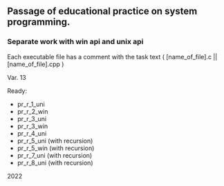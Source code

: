 ## Passage of educational practice on system programming. 

### Separate work with win api and unix api

 Each executable file has a comment with the task text ( [name_of_file].c || [name_of_file].cpp )

Var. 13

Ready:
* pr_r_1_uni
* pr_r_2_win
* pr_r_3_uni
* pr_r_3_win
* pr_r_4_uni
* pr_r_5_uni (with recursion)
* pr_r_5_win (with recursion)
* pr_r_7_uni (with recursion)
* pr_r_8_uni (with recursion)

2022
